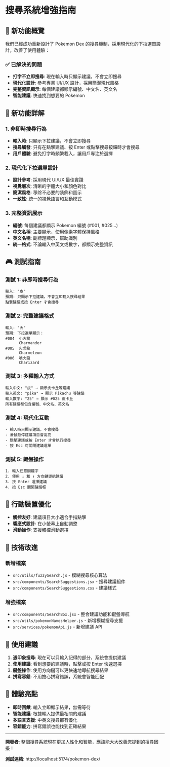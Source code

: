 # 搜尋系統增強指南

## 🎉 新功能概覽

我們已經成功重新設計了 Pokemon Dex 的搜尋機制，採用現代化的下拉選單設計，改善了使用體驗：

### ✅ 已解決的問題
- **打字不立即搜尋**: 現在輸入時只顯示建議，不會立即搜尋
- **現代化設計**: 參考專業 UI/UX 設計，採用簡潔現代風格
- **完整資訊顯示**: 每個建議都顯示編號、中文名、英文名
- **智能建議**: 快速找到想要的 Pokemon

## 🚀 新功能詳解

### 1. 非即時搜尋行為
- **輸入時**: 只顯示下拉建議，不會立即搜尋
- **搜尋觸發**: 只有在點擊建議、按 Enter 或點擊搜尋按鈕時才會搜尋
- **用戶體驗**: 避免打字時頻繁載入，讓用戶專注於選擇

### 2. 現代化下拉選單設計
- **設計參考**: 採用現代 UI/UX 最佳實踐
- **視覺層次**: 清晰的字體大小和顏色對比
- **簡潔風格**: 移除不必要的裝飾和圖示
- **一致性**: 統一的視覺語言和互動模式

### 3. 完整資訊展示
- **編號**: 每個建議都顯示 Pokemon 編號 (#001, #025...)
- **中文名稱**: 主要顯示，使用像素字體保持風格
- **英文名稱**: 副標題顯示，幫助識別
- **統一格式**: 不論輸入中英文或數字，都顯示完整資訊

## 🎮 測試指南

### 測試 1: 非即時搜尋行為
```
輸入: "皮"
預期: 只顯示下拉建議，不會立即載入搜尋結果
點擊建議或按 Enter 才會搜尋
```

### 測試 2: 完整建議格式
```
輸入: "火"
預期: 下拉選單顯示：
#004  小火龍
      Charmander
#005  火恐龍
      Charmeleon
#006  噴火龍
      Charizard
```

### 測試 3: 多種輸入方式
```
輸入中文: "皮" → 顯示皮卡丘等建議
輸入英文: "pika" → 顯示 Pikachu 等建議
輸入數字: "25" → 顯示 #025 皮卡丘
所有建議都包含編號、中文名、英文名
```

### 測試 4: 現代化互動
```
- 輸入時只顯示建議，不會搜尋
- 滑鼠懸停建議項目會高亮
- 點擊建議或按 Enter 才會執行搜尋
- 按 Esc 可關閉建議選單
```

### 測試 5: 鍵盤操作
```
1. 輸入任意關鍵字
2. 使用 ↓ 和 ↑ 方向鍵導航建議
3. 按 Enter 選擇建議
4. 按 Esc 關閉建議框
```

## 📱 行動裝置優化

- **觸控友好**: 建議項目大小適合手指點擊
- **響應式設計**: 在小螢幕上自動調整
- **滑動操作**: 支援觸控滑動選擇

## 🔧 技術改進

### 新增檔案
- `src/utils/fuzzySearch.js` - 模糊搜尋核心算法
- `src/components/SearchSuggestions.jsx` - 搜尋建議組件
- `src/components/SearchSuggestions.css` - 建議樣式

### 增強檔案
- `src/components/SearchBox.jsx` - 整合建議功能和鍵盤導航
- `src/utils/pokemonNamesHelper.js` - 新增模糊搜尋支援
- `src/services/pokemonApi.js` - 新增建議 API

## 🎯 使用建議

1. **憑印象搜尋**: 現在可以只輸入記得的部分，系統會提供建議
2. **使用建議**: 看到想要的建議時，點擊或按 Enter 快速選擇
3. **鍵盤操作**: 使用方向鍵可以更快速地導航搜尋結果
4. **拼寫容錯**: 不用擔心拼寫錯誤，系統會智能匹配

## 🌟 體驗亮點

- **即時回饋**: 輸入立即顯示結果，無需等待
- **智能建議**: 根據輸入提供最相關的建議
- **多語言支援**: 中英文搜尋都有優化
- **容錯能力**: 拼寫錯誤也能找到正確結果

---

**開發者**: 整個搜尋系統現在更加人性化和智能，應該能大大改善您提到的搜尋困擾！

**測試連結**: http://localhost:5174/pokemon-dex/